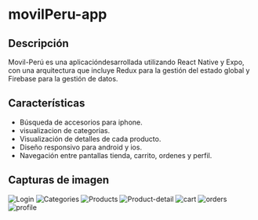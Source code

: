 # movilPeru-app

## Descripción
Movil-Perú es una aplicacióndesarrollada utilizando React Native y Expo, con una arquitectura que incluye Redux para la gestión del estado global y Firebase para la gestión de datos.

## Características

- Búsqueda de accesorios para iphone.
- visualizacion de categorias.
- Visualización de detalles de cada producto.
- Diseño responsivo para android y ios.
- Navegación entre pantallas tienda, carrito, ordenes y perfil.

## Capturas de imagen

![Login](assets/capturas/screeshootscreenshoot-login.PNG)
![Categories](assets/capturas/screeshootscreenshoot-categories.PNG)
![Products](assets/capturas/screeshootscreenshoot-products.PNG)
![Product-detail](assets/capturas/screeshootscreenshoot-productDetail.PNG)
![cart](assets/capturas/screeshootscreenshoot-cart.PNG)
![orders](assets/capturas/screeshootscreenshoot-orders.PNG)
![profile](assets/capturas/screeshootscreenshoot-profile.PNG)

